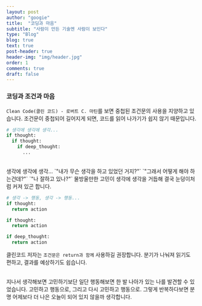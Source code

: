 ```yaml
---
layout: post
author: "googie"
title:  "코딩과 마음"
subtitle: "사람이 만든 기술엔 사람이 보인다"
type: "Blog"
blog: true
text: true
post-header: true
header-img: "img/header.jpg"
order: 1
comments: true
draft: false
---
```


### 코딩과 조건과 마음

`Clean Code(클린 코드) - 로버트 C. 마틴`를 보면 중첩된 조건문의 사용을 지양하고 있습니다.
조건문이 중첩되어 길어지게 되면, 코드를 읽어 나가기가 쉽지 않기 때문입니다.

```python
# 생각에 생각에 생각...
if thought:
  if thought:
    if deep_thought:
      ...
 ```

<br>
생각에 생각에 생각... `"내가 무슨 생각을 하고 있었던 거지?"` `"그래서 어떻게 해야 하는건데?"` `"나 잘하고 있나?"` 
물방울만한 고민이 생각에 생각을 거듭해 결국 눈덩이처럼 커져 있곤 합니다.

```python
# 생각 -> 행동, 생각 -> 행동...
if thought:
  return action

if thought:
  return action

if deep_thought:
  return action
 ```

클린코드 저자는 `조건문은 return과 함께` 사용하길 권장합니다.
분기가 나눠져 읽기도 편하고, 결과를 예상하기도 쉽습니다.

<br>
지나서 생각해보면 고민하기보단 일단 행동해보면 한 발 나아가 있는 나를 발견할 수 있었습니다.
고민하고 행동으로, 그리고 다시 고민하고 행동으로. 
그렇게 반복하다보면 분명 어제보다 더 나은 오늘이 되어 있지 않을까 생각합니다.
